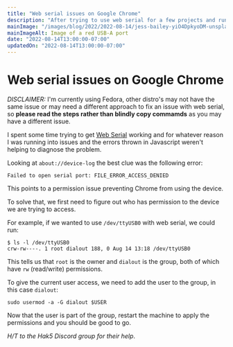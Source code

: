 ```yaml
---
title: "Web serial issues on Google Chrome"
description: "After trying to use web serial for a few projects and running into unhelpful issues, I finally figured out the problem."
mainImage: "/images/blog/2022/2022-08-14/jess-bailey-yiO4DpkyoDM-unsplash.jpg"
mainImageAlt: Image of a red USB-A port
date: "2022-08-14T13:00:00-07:00"
updatedOn: "2022-08-14T13:00:00-07:00"
---
```


# Web serial issues on Google Chrome

*DISCLAIMER:* I'm currently using Fedora, other distro's may not 
have the same issue or may need a different approach to fix an
issue with web serial, so
**please read the steps rather than blindly copy commamds** as
you may have a different issue.

I spent some time trying to get 
[Web Serial](https://developer.mozilla.org/en-US/docs/Web/API/Web_Serial_API) working and for whatever reason I was running into issues and the errors thrown in Javascript weren't helping
to diagnose the problem.

Looking at `about://device-log` the best clue was the following error:

```
Failed to open serial port: FILE_ERROR_ACCESS_DENIED
```

This points to a permission issue preventing Chrome from using
the device.

To solve that, we first need to figure out who has permission
to the device we are trying to access.

For example, if we wanted to use `/dev/ttyUSB0` with web serial,
we could run:

```shell
$ ls -l /dev/ttyUSB0 
crw-rw----. 1 root dialout 188, 0 Aug 14 13:18 /dev/ttyUSB0
```

This tells us that `root` is the owner and `dialout` is the group, both of which have `rw` (read/write) permissions.

To give the current user access, we need to add the user to the group, in this case `dialout`:

```shell
sudo usermod -a -G dialout $USER
```

Now that the user is part of the group, restart the machine to apply
the permissions and you should be good to go.

*H/T to the Hak5 Discord group for their help*.